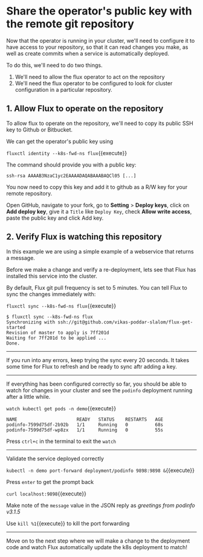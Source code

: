 # Share the operator's public key with the remote git repository

Now that the operator is running in your cluster, we'll need to configure it to have access to your repository, so that it can read changes you make, as well as create commits when a service is automatically deployed.

To do this, we'll need to do two things.
1. We'll need to allow the flux operator to act on the repository
2. We'll need the flux operator to be configured to look for cluster configuration in a particular repository.

## 1. Allow Flux to operate on the repository

To allow flux to operate on the repository, we'll need to copy its public SSH key to Github or Bitbucket.

We can get the operator's public key using

`fluxctl identity --k8s-fwd-ns flux`{{execute}}

The command should provide you with a public key:

```
ssh-rsa AAAAB3NzaC1yc2EAAAADAQABAAABAQCl05 [...]
```

You now need to copy this key and add it to github as a R/W key for your remote repository.

Open GitHub, navigate to your fork, go to **Setting** > **Deploy keys**, click on **Add deploy key**, give it a `Title` like `Deploy Key`, check **Allow write access**, paste the public key and click Add key.

## 2. Verify Flux is watching this repository

In this example we are using a simple example of a webservice that returns a message.

Before we make a change and verify a re-deployment, lets see that Flux has installed this service into the cluster.

By default, Flux git pull frequency is set to 5 minutes. You can tell Flux to sync the changes immediately with:

`fluxctl sync --k8s-fwd-ns flux`{{execute}}

```
$ fluxctl sync --k8s-fwd-ns flux
Synchronizing with ssh://git@github.com/vikas-poddar-slalom/flux-get-started
Revision of master to apply is 7ff201d
Waiting for 7ff201d to be applied ...
Done.
```

---

If you run into any errors, keep trying the sync every 20 seconds. It takes some time for Flux to refresh and be ready to sync aftr adding a key.

---

If everything has been configured correctly so far, you should be able to watch for changes in your cluster and see the `podinfo` deployment running after a little while.

`watch kubectl get pods -n demo`{{execute}}
```
NAME                      READY   STATUS    RESTARTS   AGE
podinfo-7599d75df-2b92b   1/1     Running   0          68s
podinfo-7599d75df-wp8zx   1/1     Running   0          55s
```

Press `ctrl+c` in the terminal to exit the `watch`

---

Validate the service deployed correctly

`kubectl -n demo port-forward deployment/podinfo 9898:9898 &`{{execute}}

Press `enter` to get the prompt back

`curl localhost:9898`{{execute}}

Make note of the `message` value in the JSON reply as *greetings from podinfo v3.1.5*

Use `kill %1`{{execute}} to kill the port forwarding

---

Move on to the next step where we will make a change to the deployment code and watch Flux automatically update the k8s deployment to match!
